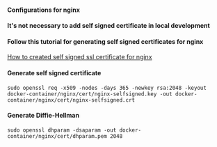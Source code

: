 #### Configurations for nginx

#### It's not necessary to add self signed certificate in local development

#### Follow this tutorial for generating self signed certificates for nginx
[How to created self signed ssl certificate for nginx](https://www.digitalocean.com/community/tutorials/how-to-create-a-self-signed-ssl-certificate-for-nginx-in-ubuntu-16-04)

#### Generate self signed certificate
```sudo openssl req -x509 -nodes -days 365 -newkey rsa:2048 -keyout docker-container/nginx/cert/nginx-selfsigned.key -out docker-container/nginx/cert/nginx-selfsigned.crt```

#### Generate Diffie-Hellman
```sudo openssl dhparam -dsaparam -out docker-container/nginx/cert/dhparam.pem 2048```